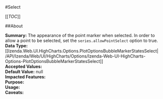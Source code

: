 #Select

[[_TOC_]]

##About

**Summary:**  The appearance of the point marker when selected. In order to allow a point to be selected, set the <code>series.allowPointSelect</code> option to true.   
**Data Type:** [[Izenda.Web.UI.HighCharts.Options.PlotOptionsBubbleMarkerStatesSelect|/API/Izenda/Web/UI/HighCharts/Options/Izenda-Web-UI-HighCharts-Options-PlotOptionsBubbleMarkerStatesSelect]]  
**Accepted Values:**   
**Default Value:** null  
**Impacted Features:**   
**Purpose:**   
**Usage:**   
**Caveats:**   

